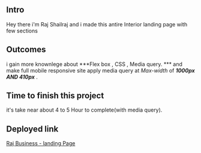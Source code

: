 ## Intro

Hey there i'm Raj Shailraj and i made this antire Interior landing page with few sections

## Outcomes

i gain more knownlege about ***Flex box , CSS , Media query.  *** 
and make full mobile responsive site
apply media query at *Max-width* of ***1000px AND 410px*** .


## Time to finish this project

it's take near about 4 to 5  Hour to complete(with media query).

## Deployed link

[Raj Business - landing Page](https://raj-business-landing-page.netlify.app/)